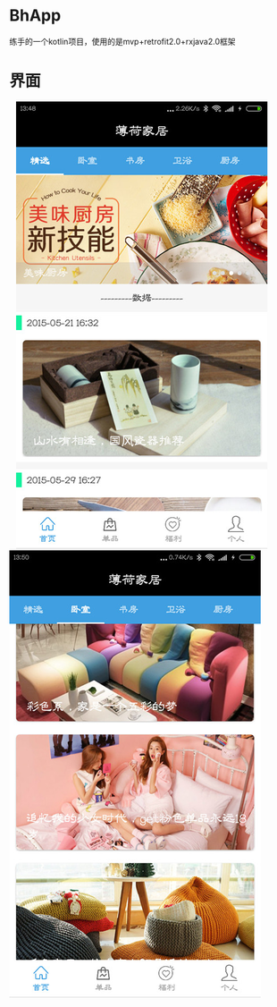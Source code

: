 # BhApp
练手的一个kotlin项目，使用的是mvp+retrofit2.0+rxjava2.0框架

# 界面

    ![image](/22.png)  ![image](/33.png)
